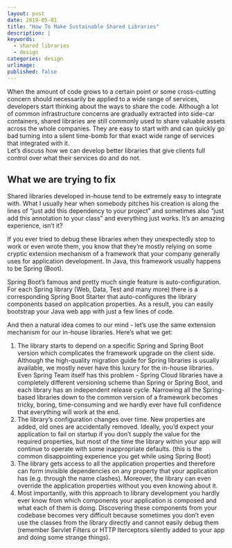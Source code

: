 ```yaml
---
layout: post
date: 2019-05-01
title: "How To Make Sustainable Shared Libraries"
description: |
keywords:
  - shared libraries
  - design
categories: design
urlimage: 
published: false
---
```


When the amount of code grows to a certain point or some cross-cutting concern should necessarily be applied to a wide range of services, developers start thinking about the ways to share the code. Although a lot of common infrastructure concerns are gradually extracted into side-car containers, shared libraries are still commonly used to share valuable assets across the whole companies. They are easy to start with and can quickly go bad turning into a silent time-bomb for that exact wide range of services that integrated with it.  
Let’s discuss how we can develop better libraries that give clients full control over what their services do and do not.  

<!--more-->

## What we are trying to fix

Shared libraries developed in-house tend to be extremely easy to integrate with. What I usually hear when somebody pitches his creation is along the lines of “just add this dependency to your project” and sometimes also “just add this annotation to your class” and everything just works. It’s an amazing experience, isn’t it?  

If you ever tried to debug these libraries when they unexpectedly stop to work or even wrote them, you know that they’re mostly relying on some cryptic extension mechanism of a framework that your company generally uses for application development. In Java, this framework usually happens to be Spring (Boot).  

Spring Boot’s famous and pretty much single feature is auto-configuration. For each Spring library (Web, Data, Test and many more) there is a corresponding Spring Boot Starter that auto-configures the library components based on application properties. As a result, you can easily bootstrap your Java web app with just a few lines of code.  

And then a natural idea comes to our mind - let’s use the same extension mechanism for our in-house libraries. 
Here’s what we get:
1. The library starts to depend on a specific Spring and Spring Boot version which complicates the framework upgrade on the client side. Although the high-quality migration guide for Spring libraries is usually available, we mostly never have this luxury for the in-house libraries. Even Spring Team itself has this problem - Spring Cloud libraries have a completely different versioning scheme than Spring or Spring Boot, and each library has an independent release cycle. Narrowing all the Spring-based libraries down to the common version of a framework becomes tricky, boring, time-consuming and we hardly ever have full confidence that everything will work at the end. 
2. The library’s configuration changes over time. New properties are added, old ones are accidentally removed. Ideally, you’d expect your application to fail on startup if you don’t supply the value for the required properties, but most of the time the library within your app will continue to operate with some inappropriate defaults. (this is the common disappointing experience you get while using Spring Boot)
3. The library gets access to all the application properties and therefore can form invisible dependencies on any property that your application has (e.g. through the name clashes). Moreover, the library can even override the application properties without you even knowing about it.
4. Most importantly, with this approach to library development you hardly ever know from which components your application is composed and what each of them is doing. Discovering these components from your codebase becomes very difficult because sometimes you don’t even use the classes from the library directly and cannot easily debug them (remember Servlet Filters or HTTP Iterceptors silently added to your app and doing some strange things).
